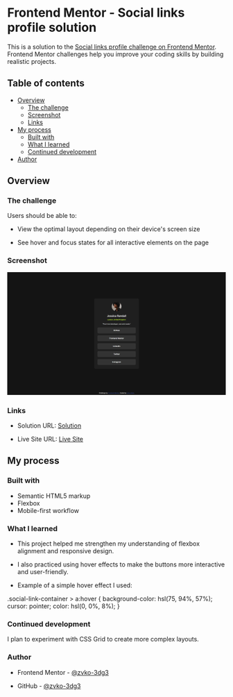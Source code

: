 # Frontend Mentor - Social links profile solution

This is a solution to the [Social links profile challenge on Frontend Mentor](https://www.frontendmentor.io/challenges/social-links-profile-UG32l9m6dQ). Frontend Mentor challenges help you improve your coding skills by building realistic projects.

## Table of contents

- [Overview](#overview)
    - [The challenge](#the-challenge)
    - [Screenshot](#screenshot)
    - [Links](#links)
- [My process](#my-process)
    - [Built with](#built-with)
    - [What I learned](#what-i-learned)
    - [Continued development](#continued-development)
- [Author](#author)

## Overview

### The challenge

Users should be able to:

- View the optimal layout depending on their device's screen size

- See hover and focus states for all interactive elements on the page

### Screenshot

![](./screenshot.png)

### Links

- Solution URL: [Solution]()

- Live Site URL: [Live Site]()

## My process

### Built with

- Semantic HTML5 markup
- Flexbox
- Mobile-first workflow

### What I learned

- This project helped me strengthen my understanding of flexbox alignment and responsive design.

- I also practiced using hover effects to make the buttons more interactive and user-friendly.

- Example of a simple hover effect I used:

.social-link-container > a:hover {
  background-color: hsl(75, 94%, 57%);
  cursor: pointer;
  color: hsl(0, 0%, 8%);
}

### Continued development

I plan to experiment with CSS Grid to create more complex layouts.

### Author

- Frontend Mentor - [@zvko-3dg3](https://www.frontendmentor.io/profile/zvko-3dg3)

- GitHub - [@zvko-3dg3](https://github.com/zvko-3dg3)